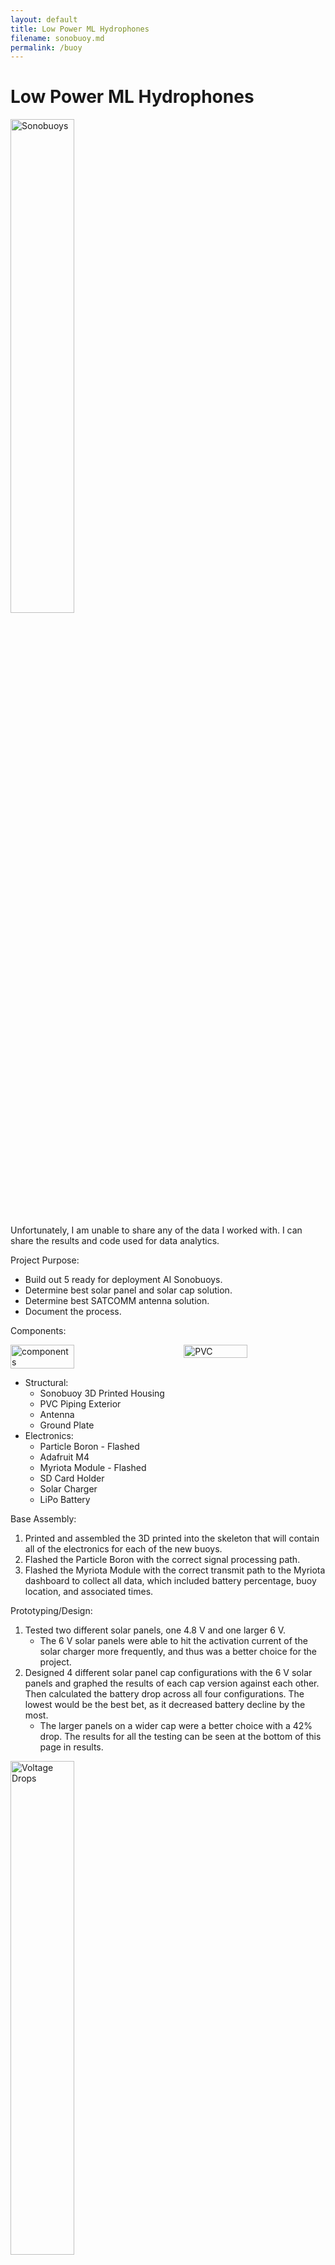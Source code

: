 ```yaml
---
layout: default
title: Low Power ML Hydrophones
filename: sonobuoy.md
permalink: /buoy
---
```


# Low Power ML Hydrophones

<img src="img/sonobuoys.png" alt="Sonobuoys" style="width: 45%" />

Unfortunately, I am unable to share any of the data I worked with. I can share the results and code used for data analytics. 

Project Purpose:

- Build out 5 ready for deployment AI Sonobuoys.
- Determine best solar panel and solar cap solution.
- Determine best SATCOMM antenna solution.
- Document the process.

Components:

<div style="display: flex; justify-content: space-between;">
  <img src="img/hydrophone_comp.png" alt="components" style="width: 45%; margin-right: 5px;" />
  <img src="img/hydrophone_pvc.png" alt="PVC" style="width: 45%; margin-left: 5px;" />
</div>

- Structural:
    - Sonobuoy 3D Printed Housing
    - PVC Piping Exterior
    - Antenna
    - Ground Plate
- Electronics:
    - Particle Boron - Flashed
    - Adafruit M4
    - Myriota Module - Flashed
    - SD Card Holder
    - Solar Charger
    - LiPo Battery

Base Assembly:

1. Printed and assembled the 3D printed into the skeleton that will contain all of the electronics for each of the new buoys.
2. Flashed the Particle Boron with the correct signal processing path.
3. Flashed the Myriota Module with the correct transmit path to the Myriota dashboard to collect all data, which included battery percentage, buoy location, and associated times.

Prototyping/Design:

1. Tested two different solar panels, one 4.8 V and one larger 6 V.
    - The 6 V solar panels were able to hit the activation current of the solar charger more frequently, and thus was a better choice for the project.
2. Designed 4 different solar panel cap configurations with the 6 V solar panels and graphed the results of each cap version against each other. Then calculated the battery drop across all four configurations. The lowest would be the best bet, as it decreased battery decline by the most.
    - The larger panels on a wider cap were a better choice with a 42% drop. The results for all the testing can be seen at the bottom of this page in results.

<img src="img/buoy_voltages.png" alt="Voltage Drops" style="width: 45%" />
   
3. Tested 4 different types of ground planes with a 433 MHz antenna to communicate with the Iridium network. The options were different sizes of squares, a small circle, and a ground plate with copper four copper wires. Found the number of packets/messages sent per hour for each ground plate.
    - The small square cap was the best option. This is due to antenna theory, which states that the ground plane for signal reflection should have a diameter of pi/4 times the wavelength of the signal. This signal broadcasts at ~70cm, meaning a ground plane with a diameter of ~50 cm or 2 inches would be sufficient and ideal.

<img src="img/buoy_buckets.png" alt="Voltage Drops" style="width: 45%" />

Results:

All 5 buoys were built out, with the testing being completed for the solar cap and antenna design. A table with more statistical data can be seen below. Additionally, at the bottom of this page all code will be pasted from data analysis ran on the code, with sensitivities removed.

<img src="img/buoy_table.png" alt="Voltage Drops" style="width: 45%" />

Jupyter Notebook > Script

```import pandas as pd 
import numpy as np
from matplotlib import pyplot as plt
import dataframe_image as dfi

reference = pd.DataFrame()
reference["Sonbuoy #"] = ["006", "007", "009", "010"]
reference["Solar Panel"] = ["Small w/ Cap", "Voltaic 6V", "Wings","Larger w/ Cap"]
reference["Ground Plate"]= ["Large Square", "Small Square", "Rob DIY", "Large Circle"]

df = pd.read_csv()

        
df["FSP 006"].fillna(method="ffill", inplace=True)
df["FSP 007"].fillna(method="ffill", inplace=True)
df["FSP 009"].fillna(method="ffill", inplace=True)
df["FSP 010"].fillna(method="ffill", inplace=True)

df = df.drop(labels=[0, 1, 2], axis=0)

quarter = int((len(df["FSP 006"]))/4)

df1 = df[0:quarter]
df2 = df[quarter:2*quarter]
df3 = df[quarter*2:quarter*3]
df4 = df[quarter*3:-1]

type(df["FSP 006"][3])

plt.plot(df1["FSP 006"])
plt.plot(df1["FSP 007"])
plt.plot(df1["FSP 009"])
plt.plot(df1["FSP 010"])

plt.plot(df2["FSP 006"], label="FSP 006")
plt.plot(df2["FSP 007"], label="FSP 007")
plt.plot(df2["FSP 009"], label="FSP 009")
plt.plot(df2["FSP 010"], label="FSP 010")
plt.title("FSP 006, FSP 007, FSP 009, FSP 010 Battery % Over Time")
plt.xlabel("# Of Data Points Collected Through Time")
plt.ylabel("Battery %")
plt.legend(loc="best")
plt.savefig('006 vs 007 vs 009 vs 010 Battery.png')

mins = [ df2["FSP 006"].min(), df2["FSP 007"].min(), df2["FSP 009"].min(), df2["FSP 010"].min() ] 
maxminlist = []
for i in range(len(mins)):
    randovar = 100 - mins[i]
    maxminlist.append(randovar)
reference["Solar Panel % Drop"] = maxminlist

reference

m07 = pd.read_csv()
m06 = pd.read_csv()
m09 = pd.read_csv()
m10 = pd.read_csv()

buck06 = len(m06['location'])
buck07 = len(m07['location'])
buck09 = len(m09['location'])
buck10 = len(m10['location'])
tot = buck06+buck07+buck09+buck10
print(buck07/tot, tot)

sizes = [buck06, buck07, buck09, buck10]
labels = ['Myriota 006'+' '+str(round(buck06/tot*100, 1))+'%', 'Myriota 007'+' '+str(round(buck07/tot*100,1))+'%', 'Myriota 009'+' '+str(round(buck09/tot*100, 1))+'%', 'Myriota 010'+' '+str(round(buck10/tot*100, 1))+'%']

plt.pie(sizes, labels=labels)
plt.title("Myriota Bucket Size Percentages")
plt.savefig('Bucket Size percentages.png')

hours = 48+17 #10 am Fri to 4am Monday for buckets
reference["Myriota Messages Per Hour"] = [round(buck06/hours, 2), round(buck07/hours, 2), round(buck09/hours, 2), round(buck10/hours,2)]
reference

x = np.arange(0, 66, 1)
y06= []
y07 = []
y09= []
y10 = []

for i in range(len(x)):
    y06.append(reference["Myriota Messages Per Hour"][0]*x[i])
for i in range(len(x)):
    y07.append(reference["Myriota Messages Per Hour"][1]*x[i])
for i in range(len(x)):
    y09.append(reference["Myriota Messages Per Hour"][2]*x[i])
for i in range(len(x)):
    y10.append(reference["Myriota Messages Per Hour"][3]*x[i])
        
plt.plot(x, y06, label="Myriota 010")
plt.plot(x, y07, label = "Myriota 007")
plt.plot(x, y09, label = "Myriota 009")
plt.plot(x, y10, label= "Myriota 010")
plt.legend(loc="best")

dfi.export(reference, 'ref.png')

helical = pd.read_csv()
whip = pd.read_csv()

buckheli = len(helical['location'])
buckwhip = len(whip['location'])
tot_ant = buckheli+buckwhip

sizes_ant = [buckheli, buckwhip]
labels_ant = ['Myriota 010 Helical'+' '+str(round(buckheli/tot_ant*100, 1))+'%', 'Myriota 009 Whip'+' '+str(round(buckwhip/tot_ant*100,1))+'%']

plt.pie(sizes_ant, labels=labels_ant)
plt.title("Myriota Bucket Size Percentages of Whip vs Helical Antennas")
plt.savefig('Bucket Size percentages Antennas.png') ```

